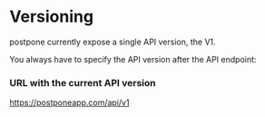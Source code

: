 # Versioning

postpone currently expose a single API version, the V1.

You always have to specify the API version after the API endpoint:

### URL with the current API version
https://postponeapp.com/api/v1
